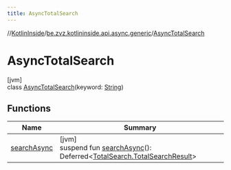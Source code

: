 ```yaml
---
title: AsyncTotalSearch
---
```

//[KotlinInside](../../../index.html)/[be.zvz.kotlininside.api.async.generic](../index.html)/[AsyncTotalSearch](index.html)



# AsyncTotalSearch



[jvm]\
class [AsyncTotalSearch](index.html)(keyword: [String](https://kotlinlang.org/api/latest/jvm/stdlib/kotlin/-string/index.html))



## Functions


| Name | Summary |
|---|---|
| [searchAsync](search-async.html) | [jvm]<br>suspend fun [searchAsync](search-async.html)(): Deferred&lt;[TotalSearch.TotalSearchResult](../../be.zvz.kotlininside.api.generic/-total-search/-total-search-result/index.html)&gt; |


